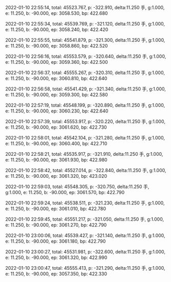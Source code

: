 2022-01-10 22:55:14, total: 45523.767, p: -322.910, delta:11.250 手, g:1.000, e: 11.250, b: -90.000, ep: 3058.530, bp: 422.680

2022-01-10 22:55:34, total: 45539.769, p: -321.120, delta:11.250 手, g:1.000, e: 11.250, b: -90.000, ep: 3058.240, bp: 422.420

2022-01-10 22:55:55, total: 45541.879, p: -321.300, delta:11.250 手, g:1.000, e: 11.250, b: -90.000, ep: 3058.860, bp: 422.520

2022-01-10 22:56:16, total: 45553.579, p: -320.640, delta:11.250 手, g:1.000, e: 11.250, b: -90.000, ep: 3059.360, bp: 422.500

2022-01-10 22:56:37, total: 45555.267, p: -320.310, delta:11.250 手, g:1.000, e: 11.250, b: -90.000, ep: 3060.810, bp: 422.640

2022-01-10 22:56:58, total: 45541.429, p: -321.340, delta:11.250 手, g:1.000, e: 11.250, b: -90.000, ep: 3059.300, bp: 422.580

2022-01-10 22:57:19, total: 45548.199, p: -320.890, delta:11.250 手, g:1.000, e: 11.250, b: -90.000, ep: 3060.230, bp: 422.640

2022-01-10 22:57:39, total: 45553.917, p: -320.220, delta:11.250 手, g:1.000, e: 11.250, b: -90.000, ep: 3061.620, bp: 422.730

2022-01-10 22:58:01, total: 45542.104, p: -321.280, delta:11.250 手, g:1.000, e: 11.250, b: -90.000, ep: 3060.400, bp: 422.710

2022-01-10 22:58:21, total: 45535.917, p: -321.910, delta:11.250 手, g:1.000, e: 11.250, b: -90.000, ep: 3061.930, bp: 422.980

2022-01-10 22:58:42, total: 45527.014, p: -322.840, delta:11.250 手, g:1.000, e: 11.250, b: -90.000, ep: 3061.320, bp: 423.020

2022-01-10 22:59:03, total: 45548.305, p: -320.750, delta:11.250 手, g:1.000, e: 11.250, b: -90.000, ep: 3061.570, bp: 422.790

2022-01-10 22:59:24, total: 45538.511, p: -321.230, delta:11.250 手, g:1.000, e: 11.250, b: -90.000, ep: 3061.010, bp: 422.780

2022-01-10 22:59:45, total: 45551.217, p: -321.050, delta:11.250 手, g:1.000, e: 11.250, b: -90.000, ep: 3061.270, bp: 422.790

2022-01-10 23:00:06, total: 45539.427, p: -321.140, delta:11.250 手, g:1.000, e: 11.250, b: -90.000, ep: 3061.180, bp: 422.790

2022-01-10 23:00:27, total: 45531.981, p: -322.600, delta:11.250 手, g:1.000, e: 11.250, b: -90.000, ep: 3061.320, bp: 422.990

2022-01-10 23:00:47, total: 45555.413, p: -321.290, delta:11.250 手, g:1.000, e: 11.250, b: -90.000, ep: 3057.350, bp: 422.330